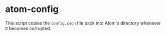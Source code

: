 # atom-config

This script copies the `config.cson` file back into Atom's directory whenever it becomes corrupted.
